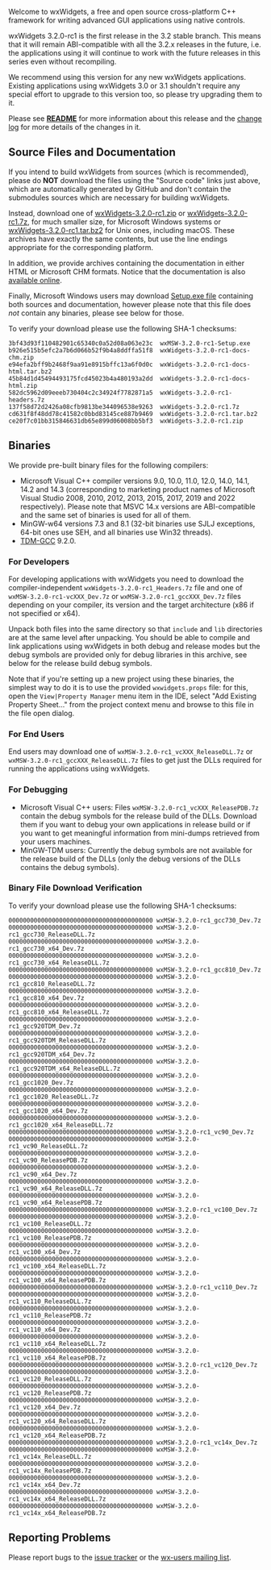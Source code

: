 Welcome to wxWidgets, a free and open source cross-platform C++ framework for writing advanced GUI applications using native controls.

wxWidgets 3.2.0-rc1 is the first release in the 3.2 stable branch. This means that it will remain ABI-compatible with all the 3.2.x releases in the future, i.e. the applications using it will continue to work with the future releases in this series even without recompiling.

We recommend using this version for any new wxWidgets applications. Existing applications using wxWidgets 3.0 or 3.1 shouldn't require any special effort to upgrade to this version too, so please try upgrading them to it.

Please see [**README**](https://raw.githubusercontent.com/wxWidgets/wxWidgets/v3.2.0-rc1/docs/readme.txt) for more information about this release and the [change log](https://raw.githubusercontent.com/wxWidgets/wxWidgets/v3.2.0-rc1/docs/changes.txt) for more details of the changes in it.


## Source Files and Documentation

If you intend to build wxWidgets from sources (which is recommended), please do **NOT** download the files using the "Source code" links just above, which are automatically generated by GitHub and don't contain the submodules sources which are necessary for building wxWidgets.

Instead, download one of [wxWidgets-3.2.0-rc1.zip](https://github.com/wxWidgets/wxWidgets/releases/download/v3.2.0-rc1/wxWidgets-3.2.0-rc1.zip) or [wxWidgets-3.2.0-rc1.7z](https://github.com/wxWidgets/wxWidgets/releases/download/v3.2.0-rc1/wxWidgets-3.2.0-rc1.7z), for much smaller size, for Microsoft Windows systems or [wxWidgets-3.2.0-rc1.tar.bz2](https://github.com/wxWidgets/wxWidgets/releases/download/v3.2.0-rc1/wxWidgets-3.2.0-rc1.tar.bz2) for Unix ones, including macOS. These archives have exactly the same contents, but use the line endings appropriate for the corresponding platform.

In addition, we provide archives containing the documentation in either HTML or Microsoft CHM formats. Notice that the documentation is also [available online](https://docs.wxwidgets.org/3.2.0-rc1).

Finally, Microsoft Windows users may download [Setup.exe file](https://github.com/wxWidgets/wxWidgets/releases/download/v3.2.0-rc1/wxMSW-3.2.0-rc1-Setup.exe) containing both sources and documentation, however please note that this file does _not_ contain any binaries, please see below for those.

To verify your download please use the following SHA-1 checksums:

    3bf43d93f110482901c65340c0a52d08a063e23c  wxMSW-3.2.0-rc1-Setup.exe
    b926e515b5efc2a7b6d066b52f9b4a8ddffa51f8  wxWidgets-3.2.0-rc1-docs-chm.zip
    e94efa2bff9b2468f9aa91e8915bffc13a6f0d0c  wxWidgets-3.2.0-rc1-docs-html.tar.bz2
    45b84d1d45494493175fcd45023b4a480193a2dd  wxWidgets-3.2.0-rc1-docs-html.zip
    582dc5962d09eeeb730404c2c34924f7782871a5  wxWidgets-3.2.0-rc1-headers.7z
    137f58d72d2426a08cfb9813be344096538e9263  wxWidgets-3.2.0-rc1.7z
    cd631f8f48dd78c41582c0bbd83145ce887b9469  wxWidgets-3.2.0-rc1.tar.bz2
    ce20f7c01bb315846631db65e899d06008bb5bf3  wxWidgets-3.2.0-rc1.zip

## Binaries

We provide pre-built binary files for the following compilers:

* Microsoft Visual C++ compiler versions 9.0, 10.0, 11.0, 12.0, 14.0, 14.1, 14.2 and 14.3 (corresponding to marketing product names of Microsoft Visual Studio 2008, 2010, 2012, 2013, 2015, 2017, 2019 and 2022 respectively). Please note that MSVC 14.x versions are ABI-compatible and the same set of binaries is used for all of them.
* MinGW-w64 versions 7.3 and 8.1 (32-bit binaries use SJLJ exceptions, 64-bit ones use SEH, and all binaries use Win32 threads).
* [TDM-GCC](https://jmeubank.github.io/tdm-gcc/) 9.2.0.

### For Developers

For developing applications with wxWidgets you need to download the compiler-independent `wxWidgets-3.2.0-rc1_Headers.7z` file and one of `wxMSW-3.2.0-rc1-vcXXX_Dev.7z` or `wxMSW-3.2.0-rc1_gccXXX_Dev.7z` files depending on your compiler, its version and the target architecture (x86 if not specified or x64).

Unpack both files into the same directory so that `include` and `lib` directories are at the same level after unpacking. You should be able to compile and link applications using wxWidgets in both debug and release modes but the debug symbols are provided only for debug libraries in this archive, see below for the release build debug symbols.

Note that if you're setting up a new project using these binaries, the simplest
way to do it is to use the provided `wxwidgets.props` file: for this, open the
`View|Property Manager` menu item in the IDE, select "Add Existing Property
Sheet..." from the project context menu and browse to this file in the file
open dialog.

### For End Users

End users may download one of `wxMSW-3.2.0-rc1_vcXXX_ReleaseDLL.7z` or `wxMSW-3.2.0-rc1_gccXXX_ReleaseDLL.7z` files to get just the DLLs required for running the applications using wxWidgets.

### For Debugging

* Microsoft Visual C++ users: Files `wxMSW-3.2.0-rc1_vcXXX_ReleasePDB.7z` contain the debug symbols for the release build of the DLLs. Download them if you want to debug your own applications in release build or if you want to get meaningful information from mini-dumps retrieved from your users machines.
* MinGW-TDM users: Currently the debug symbols are not available for the release build of the DLLs (only the debug versions of the DLLs contains the debug symbols).

### Binary File Download Verification

To verify your download please use the following SHA-1 checksums:

    0000000000000000000000000000000000000000 wxMSW-3.2.0-rc1_gcc730_Dev.7z
    0000000000000000000000000000000000000000 wxMSW-3.2.0-rc1_gcc730_ReleaseDLL.7z
    0000000000000000000000000000000000000000 wxMSW-3.2.0-rc1_gcc730_x64_Dev.7z
    0000000000000000000000000000000000000000 wxMSW-3.2.0-rc1_gcc730_x64_ReleaseDLL.7z
    0000000000000000000000000000000000000000 wxMSW-3.2.0-rc1_gcc810_Dev.7z
    0000000000000000000000000000000000000000 wxMSW-3.2.0-rc1_gcc810_ReleaseDLL.7z
    0000000000000000000000000000000000000000 wxMSW-3.2.0-rc1_gcc810_x64_Dev.7z
    0000000000000000000000000000000000000000 wxMSW-3.2.0-rc1_gcc810_x64_ReleaseDLL.7z
    0000000000000000000000000000000000000000 wxMSW-3.2.0-rc1_gcc920TDM_Dev.7z
    0000000000000000000000000000000000000000 wxMSW-3.2.0-rc1_gcc920TDM_ReleaseDLL.7z
    0000000000000000000000000000000000000000 wxMSW-3.2.0-rc1_gcc920TDM_x64_Dev.7z
    0000000000000000000000000000000000000000 wxMSW-3.2.0-rc1_gcc920TDM_x64_ReleaseDLL.7z
    0000000000000000000000000000000000000000 wxMSW-3.2.0-rc1_gcc1020_Dev.7z
    0000000000000000000000000000000000000000 wxMSW-3.2.0-rc1_gcc1020_ReleaseDLL.7z
    0000000000000000000000000000000000000000 wxMSW-3.2.0-rc1_gcc1020_x64_Dev.7z
    0000000000000000000000000000000000000000 wxMSW-3.2.0-rc1_gcc1020_x64_ReleaseDLL.7z
    0000000000000000000000000000000000000000 wxMSW-3.2.0-rc1_vc90_Dev.7z
    0000000000000000000000000000000000000000 wxMSW-3.2.0-rc1_vc90_ReleaseDLL.7z
    0000000000000000000000000000000000000000 wxMSW-3.2.0-rc1_vc90_ReleasePDB.7z
    0000000000000000000000000000000000000000 wxMSW-3.2.0-rc1_vc90_x64_Dev.7z
    0000000000000000000000000000000000000000 wxMSW-3.2.0-rc1_vc90_x64_ReleaseDLL.7z
    0000000000000000000000000000000000000000 wxMSW-3.2.0-rc1_vc90_x64_ReleasePDB.7z
    0000000000000000000000000000000000000000 wxMSW-3.2.0-rc1_vc100_Dev.7z
    0000000000000000000000000000000000000000 wxMSW-3.2.0-rc1_vc100_ReleaseDLL.7z
    0000000000000000000000000000000000000000 wxMSW-3.2.0-rc1_vc100_ReleasePDB.7z
    0000000000000000000000000000000000000000 wxMSW-3.2.0-rc1_vc100_x64_Dev.7z
    0000000000000000000000000000000000000000 wxMSW-3.2.0-rc1_vc100_x64_ReleaseDLL.7z
    0000000000000000000000000000000000000000 wxMSW-3.2.0-rc1_vc100_x64_ReleasePDB.7z
    0000000000000000000000000000000000000000 wxMSW-3.2.0-rc1_vc110_Dev.7z
    0000000000000000000000000000000000000000 wxMSW-3.2.0-rc1_vc110_ReleaseDLL.7z
    0000000000000000000000000000000000000000 wxMSW-3.2.0-rc1_vc110_ReleasePDB.7z
    0000000000000000000000000000000000000000 wxMSW-3.2.0-rc1_vc110_x64_Dev.7z
    0000000000000000000000000000000000000000 wxMSW-3.2.0-rc1_vc110_x64_ReleaseDLL.7z
    0000000000000000000000000000000000000000 wxMSW-3.2.0-rc1_vc110_x64_ReleasePDB.7z
    0000000000000000000000000000000000000000 wxMSW-3.2.0-rc1_vc120_Dev.7z
    0000000000000000000000000000000000000000 wxMSW-3.2.0-rc1_vc120_ReleaseDLL.7z
    0000000000000000000000000000000000000000 wxMSW-3.2.0-rc1_vc120_ReleasePDB.7z
    0000000000000000000000000000000000000000 wxMSW-3.2.0-rc1_vc120_x64_Dev.7z
    0000000000000000000000000000000000000000 wxMSW-3.2.0-rc1_vc120_x64_ReleaseDLL.7z
    0000000000000000000000000000000000000000 wxMSW-3.2.0-rc1_vc120_x64_ReleasePDB.7z
    0000000000000000000000000000000000000000 wxMSW-3.2.0-rc1_vc14x_Dev.7z
    0000000000000000000000000000000000000000 wxMSW-3.2.0-rc1_vc14x_ReleaseDLL.7z
    0000000000000000000000000000000000000000 wxMSW-3.2.0-rc1_vc14x_ReleasePDB.7z
    0000000000000000000000000000000000000000 wxMSW-3.2.0-rc1_vc14x_x64_Dev.7z
    0000000000000000000000000000000000000000 wxMSW-3.2.0-rc1_vc14x_x64_ReleaseDLL.7z
    0000000000000000000000000000000000000000 wxMSW-3.2.0-rc1_vc14x_x64_ReleasePDB.7z


## Reporting Problems

Please report bugs to the [issue tracker](https://github.com/wxWidgets/wxWidgets/issues/new) or the [wx-users mailing list](http://groups.google.com/group/wx-users).
